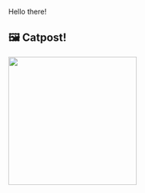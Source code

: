 Hello there!



## 🖼️ Catpost!

<sub>
    <img src="https://cdn2.thecatapi.com/images/60m.jpg" height="256">
</sub>

